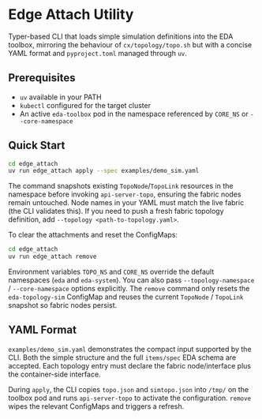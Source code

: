 # Edge Attach Utility

Typer-based CLI that loads simple simulation definitions into the EDA toolbox, mirroring the behaviour of `cx/topology/topo.sh` but with a concise YAML format and `pyproject.toml` managed through `uv`.

## Prerequisites
- `uv` available in your PATH
- `kubectl` configured for the target cluster
- An active `eda-toolbox` pod in the namespace referenced by `CORE_NS` or `--core-namespace`

## Quick Start
```bash
cd edge_attach
uv run edge_attach apply --spec examples/demo_sim.yaml
```

The command snapshots existing `TopoNode`/`TopoLink` resources in the namespace before invoking `api-server-topo`, ensuring the fabric nodes remain untouched. Node names in your YAML must match the live fabric (the CLI validates this). If you need to push a fresh fabric topology definition, add `--topology <path-to-topology.yaml>`.

To clear the attachments and reset the ConfigMaps:
```bash
cd edge_attach
uv run edge_attach remove
```

Environment variables `TOPO_NS` and `CORE_NS` override the default namespaces (`eda` and `eda-system`). You can also pass `--topology-namespace` / `--core-namespace` options explicitly. The `remove` command only resets the `eda-topology-sim` ConfigMap and reuses the current `TopoNode` / `TopoLink` snapshot so fabric nodes persist.

## YAML Format
`examples/demo_sim.yaml` demonstrates the compact input supported by the CLI. Both the simple structure and the full `items/spec` EDA schema are accepted. Each topology entry must declare the fabric node/interface plus the container-side interface.

During `apply`, the CLI copies `topo.json` and `simtopo.json` into `/tmp/` on the toolbox pod and runs `api-server-topo` to activate the configuration. `remove` wipes the relevant ConfigMaps and triggers a refresh.
